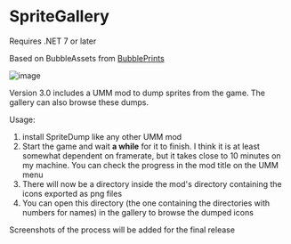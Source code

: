# SpriteGallery

Requires .NET 7 or later

Based on BubbleAssets from [BubblePrints](https://github.com/factubsio/BubblePrints)

![image](https://github.com/microsoftenator2022/Wotr-SpriteGallery/assets/105488202/39ca0204-86a8-4f50-b81e-d9597e03c3fe)

Version 3.0 includes a UMM mod to dump sprites from the game. The gallery can also browse these dumps.

Usage:

1. install SpriteDump like any other UMM mod
2. Start the game and wait **a while** for it to finish. I think it is at least somewhat dependent on framerate, but it takes close to 10 minutes on my machine. You can check the progress in the mod title on the UMM menu
3. There will now be a directory inside the mod's directory containing the icons exported as png files
4. You can open this directory (the one containing the directories with numbers for names) in the gallery to browse the dumped icons

Screenshots of the process will be added for the final release

